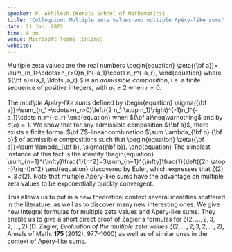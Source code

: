 ```yaml
---
speaker: P. Akhilesh (Kerala School of Mathematics)
title: "Colloquium: Multiple zeta values and multiple Apéry-like sums"
date: 21 Jan, 2022
time: 4 pm
venue: Microsoft Teams (online)
website: 
---
```


Multiple zeta values are the real numbers
\begin{equation}
	\zeta({\bf a})= \sum_{n_1>\cdots>n_r>0}n_1^{-a_1}\cdots n_r^{-a_r},
\end{equation}
where ${\bf a}=(a_1, \ldots ,a_r) $ is an _admissible composition_,
i.e. a finite sequence of positive integers, with $a_1 \geqslant 2$ when
$r\neq 0$.

The _multiple Apéry-like sums_ defined by
\begin{equation}
	\sigma({\bf a})=\sum_{n_1>\cdots>n_r>0}\left({2 n_1 \atop
	n_1}\right)^{-1}n_1^{-a_1}\cdots n_r^{-a_r}
\end{equation}
when ${\bf a}\neq\varnothing$ and by $\sigma(\varnothing)=1$. We show
that for any admissible composition ${\bf a}$, there exists a finite
formal $\bf Z$-linear combination $\sum \lambda_{\bf b} {\bf b}$ of
admissible compositions such that
\begin{equation}
	\zeta({\bf a})=\sum \lambda_{\bf b}\, \sigma({\bf b}).
\end{equation} 
The simplest instance of this fact is the identity
\begin{equation}
\sum_{n=1}^{\infty}\frac{1}{n^2}=3\sum_{n=1}^{\infty}\frac{1}{\left({2n
\atop n}\right)n^2}
\end{equation} 
discovered by Euler, which expresses that $\zeta(2)=3\,\sigma(2)$. Note
that multiple Apéry-like sums have the advantage on multiple zeta
values to be exponentially quickly convergent.

This allows us to put in a new theoretical context several identities
scattered in the literature, as well as to discover many new interesting
ones. We give new integral formulas for multiple zeta values and
Apéry-like sums. They enable us to give a short direct proof of
Zagier's formulas for $\zeta(2,\ldots,2,3,2,\ldots,2)$ (D. Zagier,
_Evaluation of the multiple zeta values_
$\zeta(2,\ldots,2,3,2,\ldots,2)$, Annals of Math. __175__ (2012),
977&ndash;1000) as well as of similar ones in the context of
Apéry-like sums.
